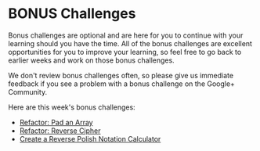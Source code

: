 # BONUS Challenges

Bonus challenges are optional and are here for you to continue with your learning should you have the time. All of the bonus challenges are excellent opportunities for you to improve your learning, so feel free to go back to earlier weeks and work on those bonus challenges.

We don't review bonus challenges often, so please give us immediate feedback if you see a problem with a bonus challenge on the Google+ Community.

Here are this week's bonus challenges:

- [Refactor: Pad an Array](pad-array-refactor)
- [Refactor: Reverse Cipher](reverse-cipher)
- [Create a Reverse Polish Notation Calculator](reverse-polish-notation)